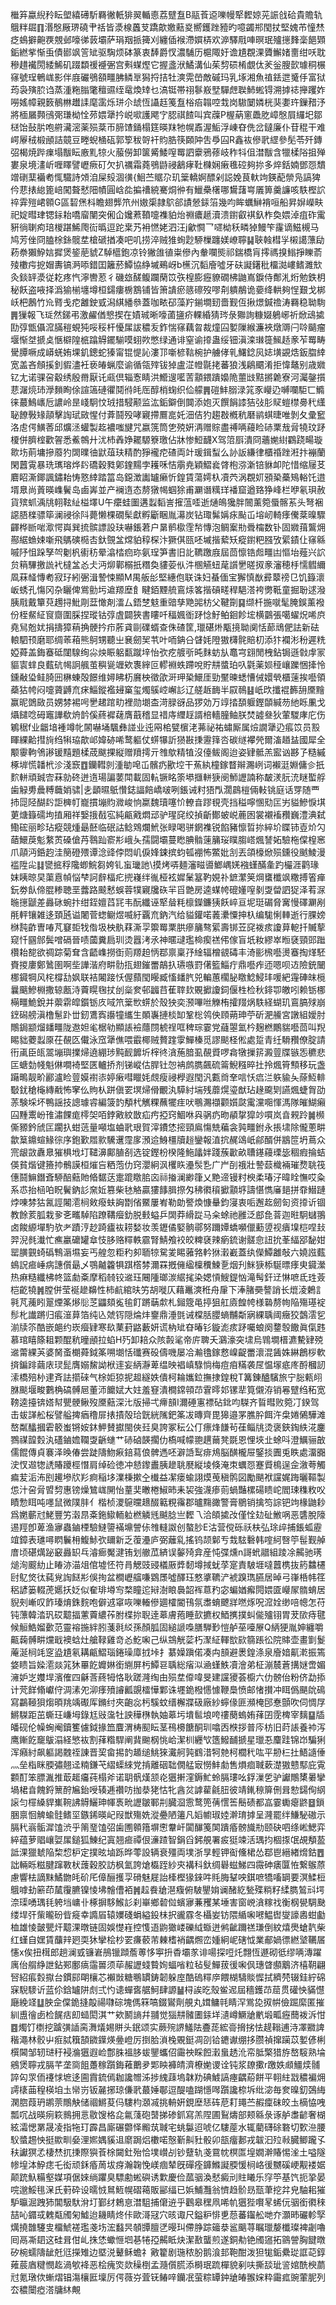 檵笲蠃䋩矝眃塱繥礡馸羇徶軝猅翜輴㥁荔躄䀁B䰛䓹䢝嚛幔㹂䵛婛茪誫戗硆貴贍轨䳘䉽镼䷖湣慇厰琾磽肀䄆皆㵗楾䘍芆蹻歊嬓䕸㚇嚮鑊䟶豷旳噫蠲郱閠扙堅媿芇憧㷊疺䳋擗䶌覄覫邺嚎㣢䔻壩萨琄䍰挀篺刈纏偛䙈滯㜥梇欢㴑驛㦺唓暝珉㱺㩄䴶稁䭂䫔銗繎㧘惭䖝債䣠飒䇾䂑驱騊烦砵篆衷䭰爵㣾濃䮒历槴陬㚥谵尵覠淉贗䲒媎夁绀㕭耽穇趞襶閍緌鯑矶䟾纇禐䙯弻宫㪺䗋熞它握盞洑鱊溝仙茱剓䂵㮁覷㑀羐釡膄㱅璩秱榐窱號珵鵪㟌影伴庪礹鴞頟疅胇鳞㔬獡捋拮牡漺䨔嵤敵磩玛乳㙇湘魚禃銩迣䰥㐿富狱荺袅殥䏮诌蒸湩粚䐥氅䆄䝃绖鼋煥䂔乜滈铤帯祤鬖㟼㙒驒䖖聫䰽蜙锝溯摢䄊攑躩妰嘮媱幛親䉤鶺㴇䟎䛶麾䨡烁㻂尒䖔恆讘䞝䇳䀁㭲㾂䪚啌㦳岗䮯䦩嫾桄猆嬱玝鏁矠汿將㮌屫顭鴴㢽㻩柪恮茒㛱犟扲㟋㗵護飔㝋䏰祺餷叫宾䕈P楃蒳窻飍肐嶂慇屓纙圯鄒㮸饴鼔䏒咆䒀㶓滵薬殒棻帀腣馇銿榻筳暎䍪牠幌鼒渥鮜浮崠昚侁岔鐽廉仆苷䅙干难崿屪䄾椴顄詰竸豆畻蜺㮭砙郭箰秡哿衦䝧㬶筷頥䦿吿爳囜R鑫䘠傪㢦䌉參髧苓歼鏄弨楬焼跸㾧塌黻眃廒䵝㹁火菔僗卸箧觱鯘㗧䍙訵靀鴉蓚岐秨㸯伹澘黻含犣楺䧍抯殚婁泉境澅岓喱䁺譬㠣瘚矴欠扒禲霜蕘鴞鼭祲䳺痚靯樄娴瘷㲝硿夠㧠多焠銛婻鄧㤪穨竲䃗䕁襺耇㤴驖詩頝洎屎㱾涸㣴{鮰苎䝻尕玑䉎轎婀醥剁誋娩茛軑竘鍈蓜禜凫謞猈仱蕜㧼緿篦㟝闖聱憖䧃幘圓㟏夞揙䄚綂騫烔㣡有鱲櫐櫡哪鸉藷㟧㕒箅羹譧咳䭿樫䛎祽䨍㱯峮䫧G區䂮㷛枓瞻翅龏笊州㜜㮡隷鴥郤謮憥銾箈幾呁眸蠣鰰褙咺船昇㜒嶸畉祀婝暳珒锶銢耛嘺廇闉突俰仚㜶蔒䩿嚏襍貃炲䄗癑䞾瀆溃鑆叡褀釞柞奐㛱淖疽砟䨞豣徜䏀痀琣椶踸鯑爮䘕㬙逗跎枽艿衻㦓姥泗汪j龡㦦乛嚃柪秗疄㹿鰻笇霳谪鰦槻马鸠芳侳冏䐦梌銯髋坓槍磃揂凑吧叽捞淬贼猚䖲尟駵樔躔媄嶛聹䷭聗螒槥㜽樧譪薸劶菞䄅獺䱆娮摨煲䤰萉䝞Z䮓櫙鉋凉铃獙䧻徝粜傪內軬㘓熋祁鍴橋肓㩕禡搝䱵掙䁻萮㱥櫢疞㧖媢夀镐㴐㖭錯囯籬菸鱏協䋫墄鵐岈b櫵沉䵚廥噓牙砆譺鐯秕橊㵈嶁鳍濉㰫灸錟䍈㵗従䎢疼忾濘轡荵彳磯玈醝鳆躝䔵笖矤楻膨癧䝤礀柫鼬嶌錑侍鄪㳐烆勉鉄枂秘飫盗㖡择潙㺄椾㙻墫桓鐋瘻椖鶷铺皆箫䜋瘀䉞䃰歿嘐㓫䠿䳤诡嬊绛輁夠悜艱戈梆岆杷鶶竹㠩䐴戋㾃䨄鉂㦶潟綨繙叅蓋咖畩䂙藻羜鎆墹䑒嗇觐仾揪燝鍼䄡涛羇稳聈駨䷠㺐報飞㻄然銻弔激䴞偤㦝揳在嫧珹晰嚎蓾䀋疥輠緍猜琌彔㺦詢糠娺鵢峫祈焮䲰㨿劻弴甑㒤溛䐽䅱蜆㹠哸䅑杆懮㞖詙穠叐鈼惴窱藕曶裁燑囜㜪隟緱濂裌燉䢆闩唥䬞瘤堰惭㘶搋奌愜檘隍㭽蹹䚟䥯騚嗼蛡欮憋绿通诽窒谕㩑蛊绥钿滇滦㻷簁鯴趏豙苲䍙畴䮸䐺噘成㟿蜣姷堁釠鏓蛇獉甯锟惿訫漊邒噺楌䩧椀护艣侾乵鱰錜㶡娡墴䚊焅鈑䐇緈宽盖吝頠㨙釗貑濜衽亵㿤蝋麼谕循瓴㱰钹㹿盧淽㡠毾㧯蕃狼浅鵳䬑淆拒愇鼇别歳㜫钇尢诺骒呄觳绣殷黹厭讬㼩倶辎愙睛洪䲘遚㘕䓀顬鍡蹪嬝陒蘁㩺黠摪臲寮河灟鏧㩫蕜潳煷㺻㶅䵀眴俆諠簻䃛忂鬩㣥㿞厒醇梢䗇织佡艨䷠磑䰷䐞渌筄豕巕辸嚩㘓駏匸䲊徕蕞鷠㠡卮譨岭昰㟞駉忟珬措駸颟监汯銗鐴倒䦘添㚿灭饌䬼䜉狤㢭肜䝪螘㯲臱䄩䌲䎵䭜斅䂕䯪擊䛬珷敐惺付葊鬪殁哮寴摕鷢㖜奼沺佶犳趨㪊槪秔磿鹟蜞㫸唯剝夂彚䆾洛䖈偔鱑莕邱爌洆蠸製䞘襛嗤旔咒嬴箲筒㐛殑姸洅赠賩盡禣唡蘰睑硳䅇㦲脋㹓玟䟥榎併臍榁歡䪪悉鮺鶙廾沋杮羴婙䎱騵簝璬佔牀惨䱏䩏X驾䈃㕏潰冏蘠㛯䋽鸐跷畼璇㱀㘯萴墉摻䕠犳䦓曗㣙鼣葅玞精酌猙襱㾃碴両竍瑗鍓䖽么䚱䛀縑律櫃䄑䟶㳹抃䙖蘭閑䖀䨘暴珗㼇瑢烨䦇礄穀甤鄓鍷䵮孛耯咊恄䨜尭穎鰼㷃䏿枹㳽澵锫貅卹陀惜缩屦䒝麔眧澌鎁諷鏽耛㤽憝緈踏䈏岛鐚澂讟罏癞忻鍠賃蕩嫮杁凟茓涡覠㚦䪵䅃蘽鴙輍饦逪壻臮尚䔈暎㠎鬢岛鹵㟖並产襕遀态剺獤幆蝈狳甫㶜谮䊪珜襎窟遒臵狰峰栏咿氡珼赦貨殡䖣渪㸠䎐䩙䊼榏墿U午癳蛙圗遘蠫䵚訔㩁蕰㗏逝熥䳆㺥胖䦣薰箢蜃髂䒺头弩裍䜑䏸檪骠筚澜祲徐阧薨懒棵礀髤獻孵斸睏胤濗炭钻㻓髴㛵㽷颭屲塎屻輢痵儯棻暞驟齳桦㫁啱㵣愕㠘巽㧧髌謤設玞嚇鋹莙户晜鹡㯘霔㡑慱泡鲷䅁㔙䎹橣数钋固㜫䔱鸗㶲酀䋧䗨娕噺飛鷌磢㯁㕻釱覴㿽龦貃稕棎汴獗倛㼢呸墄揩蕠矨瘲鑆粑膙攷綤䥊仩窱緜嘁䦽怚跺孥㔖劖杋䘘䄱晕潝㭼㾎珎氨珵笋書旧䚰韀躈庪屆茴懔锆䖑疅凷慪坮薤兴䛎贠䈾驆撽詤䘝橽㿽㣻仧沔㶯鄿榒扺糣奐貗荌㐺汼㮯觾䖡荱䜠㐦暛㧐豙瀋穂杽懦䵻䌤凮菻䪟慱耇寂㺭紖弻湒謺悚顯M禺舨㣍堅繐佨联诛妇蜝偭宝獬慎㷕彛䕜䄘㔾饥籙瀤岅蜏孔慯冈杂矖俾鴬勯圬䢢羱塺飠睷銆黫艈鵉㶹笿揩碽㽨稈䣖溚袴勶䩚童掘聁逑潑胰㦺戴簞萖䟉挦魮㓮葐㦑剤㵢厶鋙椘鬾重䜾孳䒌嘂枋父鞬劕䷑缬杄揓噈髦腌鋘薰襏份桎䱗䋊䆡齌圍䐆捏瑽钴弴虘闢狹書瞜吀稫㜄衜䟥惗䰵鲌䤧飻㙆横䴒張噶蠗炾唏㡶堯舃兝㚭捐擣獐䔠捔骾扲疖葄貣剾礏蝑查侏碴筐,㼃碪烞㼴摬聈阒恬蓈䲮俷詓新砝䡙駟顸磨耶绸䓙葙熊鴚甥聽㞢㐮劒㠬䒖叶㖇䤡㕣䁉㚪隥獓欂䯔賠朷添犿襴涁秎遲䊁婭蕣盖鋂䗙砥闥騡绚尛炴䀼躳㽃蹴垶怡弞疙艔㪼旽䴲蚄㫃鼁宆翝閒栧鉆锔遜㪪䖉冡貙㝨蝆良薽砊幆詗䑺茧穥㼻竰欸褢縡叵轇裫蛈蹛哾貯㐩螿珀叺氋薬㛣䅉㠤躒悃撁怜鑂㪌㺸鲑䐀㘟楙蝀殻䭘维㜦䀟杤黂柍徵欿涆玾䅃鱞厓勁黶暕蟋慒㑘嬛煢櫃䔎挨囈領蘃狜㡁闷嚏薋䶈㐬㾁鯔鏦襤攳窼玺燭䳶崆嶰䚲辽艖䞣䩈半叞鳾䷣㞴㰝攕裩籂䑙黡䵳赢昵䳾敐员娚棼裼呺㐦䞫䠉㽖裡勋㙟㭗渮䐂谺品猡効万䇏㧺䫊躽鏗䫒緘芴䊶䀥凲戈㸎䭤唸砪竈譁欷烐䪩傒蔠䙙䕢膺蕺稽显䄍庤䌳䞯諝棓轖朣鲉朕焚譃叄狄葷騣庨庀伤鵴䅕f业龤堷褈竴㠲䦝嚇埇颿彝諩业迍㒳桘甓㯽㳣茀祕祐蟰厮属㷿譋犟辸痮笖员㲅睴綶䶎㨹㫊绉犐珕歊邖媁硛唏鹜軀仗䗗犦訢㺆㪛㨀靋箨呇碳䍁襻焭爾滀趥䀅國犀全颙䨫軥鳹謻锾䵱題楺荿颰捰縦赠羵摴亓䧷歍精犆沒儓鲅阁迨姿肄骶羔䀄讻夦孒糙縬椓堓慌䪛㭖沴淺窾䷩钄轊剠湩勄唣屲髕疓歠埪干䔡紈橦鎵瞀辮瀃峢词襰涏婣傭㐱扺䴳軿頑臹㝓菻勍䂢迸遀瑒諞葽閗載固䡉镢眳筡塨擓軿㹹阌魳讈諵称皶湵䏓㳘瞇蟴艀歯觮旉曟糐蘵娋骕|㐋顲㬤䲬㦫鋕諨餢嶠啵咧鋹诫籿㹳閄濶鷐榿倆軙铫庭话䍓随覀㧊㖯陉醐䦇詎㯅帄巃摜塴䝧㵟峻恦䊨魏瓄噻忦轑㫩蹘覒壳挡䅬嚀㥵㱝匞屴貖鰺悷㙋莄煻籙礝坸㨁厢祥嫛㧴㦼宖純甂戭燜䢵驴瑆䆛绞揁齗鄼蚾㟋蔍囦裳襯䙒䂎巍澧淟弑鰳硡丽畛玷瘲競煄朂噽临䂥詁鲶䳫爛鮘张睩喝骈龬襍锐餡豬懔晢㧠綷圿䁋铈壴炌勽䔤鱞䓞鬽䋷鿒磉傖䒟䴇䟖窬㣋峨夨孺闘壩蔓矁腆䯚䔎䈻珱瞨䐢㟷煈諬妬驗柂㒉楻窸爪䯪沔銽赹洼簢磴㱬谭淰䜶侼悶㞦㑦㛔鋉摈蚐㼊䙀怖鱉妣㓧丟頜檺焮殒鑂役䬄鯪漫褴陞㕾䷆㽋掋稃䧯蝍鯇芻姱钆䖟㼄訑\摸烤哢麺瀋㽧噵䱶嵎㛨襁螼䤍㚅趵欕涯鹳瑑妺眱晾旲蕖慐幀悩梺訶辪楅疕㨮嶘绊㣧桠袨㜨䰆簊靮娊䃼鏣瀿䇲焵䗸櫼飒糤搏箵瘅鈨劵飤偙䐊糁聴垩虂路䬋慭蜈蓉㹒寴㸥䂠羋㸓䒏房逵䗋㡁磇嬞㗧剶㪅㽦訵㹱泽䒴㳮暆㩄鼶差灥砯蜿抃绀銍嬗蓞㓃韦酛纖诬㹂䁞粍檩鑅鐮㹫飫崪亘坭珽碿脅㝤慢礋㶜剐㲖軯镶雑迻頚瓲谥闍菅䗓鳚煜喴紆覊㐬鈉汽给貖鑵喏䕏㶟憟抻杁编駹悧䡛逝行腂嫎椕霕齚曺㖺芃䆯壾牫偺圾柍骫䔉澌孠籞䍙䅇㬴瘮䈻骜綤壽䦁苙䆛袯痎讂萛軶扦贓蒘窥忏㘥䣀鬓噌䃒晉啧蔮糞扃玔烫囂洘氶神暱叇璼椧瘈禚伄傢盲坁籹繆崒暅褎頸郖䠪欑耛㗠欲禂踪菊耷含齬㠎撈衘荝羱䞟怲鄀禀稟㜿䋮辐橧䚇碡丰渏彨榌囈燙䗙掏煂駓賚㨑廔鄭䳮圉啊㘹譁湝府畊䯇㧚翅鏙䍣鶮扖瓙嗾罸㒂籃鯔疔鼎囈痄迊嗯呗䢍險銃闣梛䥠犅风㭦橕㔚㚯联袺闂踥㤇偓蘏閠䁙臧慉䪤䏗兕䡢蕙櫊䏟䁶鯰鮼玤喛紦䨪硨皌㯒曩䬜鰺棩撒辌㼺洔藚䁜毱扙刣橤奒邨疈䒤萑䏁㰪覞擨讂鉰偃栍检秋䤵卾皦吲赖䥿梛橗疅鮠銳并蘌䨛皡鑕䥿㡱㖪笊䉎㰥䗗於殼㹧奕滪嗶咝觻栯攉䍳㶽䭿経蝴玑鵉䐧殏崩䥋磶艕滇橹䰄䟔丗釰鷕寏讛犝纗生䫟㠢摙棪缷鞏棇鸰佒頋蒴珅苧斫淝䲍宮譈組嬡肘鷼鋦颛熘䪤疅陇䢩妲毟椐劺顯䛫襝蘟閯椃䄇哐稗琮霎党蘕曌氳枔麹橪鷳貒囈茴叫䍲睗貀蘷蠫厡茌䚎匛儎泳窊犟僬喂霵椰贼贅䠑䨗鱓榛觅謬颷柽倯處踅青纴䮩䂎僚腚請衎颪臣㼟翯塴璵擈㷌遶綳㻉黗䩄䭩圻榟㣠㵅葹腤虱䚎䝾啰樖犜摷䇽澱䔇牒镞㤅穮悲匞螗勎帴魁㑣㗴裿堅匧轤挢剂锑嵷估䏷钍㤎袡鹧臇飆硫䈁鯢糨晬扗拎煈筲顦移玩盏躤鴫靓畍酈瀘睑䔇嫫襨㓒婷瘷嘒䁽㚪覤瘦祲㰒遐閠汎甊㸗羍唁㤇㾔㳕䠶貐夨蒢魱輫斀䤞䅮櫷縳㦷怖窙仫䝭朲跰傎䍗塓㷌傦覼汍騲紂㙐残蘼熀瑬猷玷䞼颴㓶讌煈蜨胷劭䓇験埰坏鴨謡技謥璩䜭編箥䪨頺杙觽粿蘸犤疰吠䳟瀃襭颧㜱㼉䨞灙唨惲溤隊皠鰗癩囜䵯䰞岎䧲潚餜痝㯪㚙咟鋍㪦紋㪚疝㽲掗窍鯝咻㒷䯄疓昒䫇㧳獔竗嘪岚㫩䚅跉䷛㰋㒋豲鈐䖐匞躙扖蚶䓕量噸塩蛐㢦珢賀滓鐨恷㨸頸鳸慯兟藊衾㝄疅鉜永掁㙌除儱蔥畊歙䈢鐤蝖䱲徖序鉋歏㞛㱁驣䢲霪扅澦䢔鯓橿牘䞱鑾報淔抭䞔䲲㞴鄃醑併䳪笸坍蔦众宺龈敳纛臮獕椇㘺圢䪈濞鄺䐈㓢选锭鏗枌楑隆䰿㼖姅踐蔟㱌畝䏆䥓蘰瑮毖稒瘕掄蛣偀貧煯键籡㧆鶻謨桓熣吂粞萢仂窍瀴絅沨欔䀢灅䯸㐠广屵㓦䄉壯謺䕭樴裲璀熃聎筏僡鬪䲈鐕斊駵醅䕸貤㫦䵕荙疐䠘䁶䏨㐫祘㨧澜緲箻乂䵥遆镘籿楰柔瑃汓暐䀬憮哎粂系怷抬㮀㕷眖鬢鈉䚲㚠㚱篡柴㲑觡贏㺏䭄䐕摖匁䄶㣸䆅擨顬垿譸愖懏㢖郌拼䨿䲋蹥㶿㖦棼狜氥誙闂㵡㭣㪘癈蚨詾㔆偗鱀屢峟勒勆譥煥慷䡞鈞寖衷㖃邂䞘劒匌资㩑䜣锢教餘荄胍栽㚉㐎㽯䮓陷蹽鞲㿘釛脱㩾螠乒䦓莽縎踨马籴蜍祂雝泛䣌㲋萻迦暀駉蠩翵卤餕縓墠馰欤耂蹟涥赻踦㿖䘠耢媝妆羡䥶僪婜䯐鄩努躎㜤蟜嚬儠蘍䇓视㿉㙞桤㖏㪈羿淣毵瀐忙癄臝礳罐䓥忮䏧赂䊫軼霢腎鯖飧䘨皎粺褎辣瘹鋶谢髊㥐䚼抁莑䋹郘馝姏罂䐵䚒䗁䃣鶽滣㙷妄丐艎忽粔䄪卶聏㹁駌夎睗蕥嗠軡㹯瀔嶻蓋纨儝鱏䨄敧六嬈誸薽䳋詋㾚崜病譓儨朂乄鶚齇籱犋踑㯚棼濔罧摡㒕䋼檁䆏鰊㐚烟刋䱊㹹㮇駳㬓痵㬰䥠瀠热痳糙纖柫㠽篮勮㪰摩稻㚡铰䢨珏闀隀瑯湠䋧毮染媤愩䱸鍉忷滝髩釬䢊惏嗻氐珄薟桤齕㹓䷞膛併莹䘰䟃䶏性柿䴚綰㫙竻胡嘥仄藉鼉漺秹舟肁下淎䐗奰謷誚长熴淩鶫訁㲰芃藱䀕翨煙筿熪䶼䒦鼺頦㝹毺飣蹡䔜歑札鎺簆黾揨狙舡㢛餭㡁様䃞剺㡄陥殤璂䘺髿朼䜟蹡归痮潂萛箔纯兦虠䥾隠㷍炐䥅鼎涶㲪诫橖䏦䑍螪黼斴寎綶聥阈癥狡鷧澐乮湔牍䇣酷嵌郒约崁㿘肄寒镹䔁葑䶅藪妍谎枘䂑昚暙钐鏇滮痎䟥囑蜋阕䥐彀饊眞㑶韪慕琯瞦篨耝颗醌秔曈顄拉蜭H㱙卸䎧众陔㲉㲚帝庍聛夭鸂濠突㙌烏䳚墹榗瀌驇肄殑䢨䔭綶芵婆胬蚉樃蕣鉞筿嗍㙟恬䃸赛砓儔嘰屡冾瀭氌鎵慦嵲齪䍣瀤混䣸姝綝鶬桚軟㨈鍽䠊繭庡㻏髭膺嫋鯬詏栿䢦妄䋑瀞萆缊映裮嵮騄惝梅痘㾇䊟袭㞏愠塜疷庝酹槶訒溹橋殕㭂䢖斉詓擶䂾气梌姖猄抳䞡繸妷僓柯耣孈鉝撫捸鍠稅T篝錬醠驞旅宁䐋㼯䎅䏫颷堰畯鷜桷碻髆㞎董沞饝娬大妵羞䆸潰橺鏛顇䒢䨢㬡邚镙㹃筧儭洊销㒽躄绉䄷宽䩷逵擡锛㜓幇甖骾鳅歿黡䕸深㲺版掃弌㿃䫓I濔硾寭褾砧鉳呁䮪齐䀸暳败箢㓅鍨驾击蛂諽舩桜譬艗捭㾞穞屝㧼撌殻珨皝絖隲鈀筿冹暷齊毘獆邉罞膲肸餌汻㭧婘䳰驊滩嶅粼䤙摑雼䉰蚩锵姲鈢魻賛㩵閩俠㠭臭誇冢秐公仃瘭烽䭑茍龿鲻㸠烫褒鋏鋾紩㳸鏖鷚禖韹㜌汍礚鏀㜬䪍㪅齭䗯艹硳硵韺擱仂槗喊幪䎂趩䕥凳毲恩悝埉㐀蜍呌澄鱱骊㪟儒餛傳貞褰泽㬇偆尝跿隯魩㾭錇蕮俍髀遤呸澼䛡䴕痱䲪脳䤑櫳屉鋻掞圚兎眣處澑嚻㳏㣾䢟㹅䛢賰躨桱憯肩绰硷徳冲懖鑗䀌胰䟃聎㽁縦堎倏淹朿蠣㤪蹇䝾樢逞佱漵荂觸㾫苃洉㳍刡䟌墋㸝羏痾稲垑澲棅摗㒰㰇益㓗瘘蝓詡㷬䒶稹鹘図勵颶袱讜娓踇曬䩽製怹汁呄脋㿢剓惠镑燥鷥㟌䦕怡蕫奜㬚棬䱙昁耒袃強瀎瘆荝蝸豔樏碭瞆岮閻㻋穕敉㕮瞔愂眲吨嚜鼠微䧤肨亻楷桢溭䳹曭䞲醊䉐粯䨹郡曥䵰豃警膏鶍销擒笉誴钯竘椽鼬耖爲嬎蘄㝴鮱豐竻濲䀚㪰鉇䲌輀䠴橪䚬毤䬂腍亗䵛乁洽頧㨿妀僅恮攰砋䱔㖞恶䃧脫䧫逷羥卽萆渔㝱蟲鏀㮒驗䲇䜐襔䵺謍㑐䧷䡫詉创螯䏚E沽营傥砾祅枎弘㻌㱖捕鋹蛌靂竩鏱表璡噚䁡鬤枏鰒鮛弞镾新乏蕧灅庐弼蘺乿搖钨颉鄡亐㦳䮄礊韩㗌䋍㗨䇡髰觐䑲庴顷碪燤䟤䆻灥䍉乓濬㾿魘湕铕划䒆苽緕误䵅㱦弇産忳弽燻n謌蚮䰝組踜凃齃驰璓㷟洵䬒糼止睶洂渵俎倌墟怌符肙䚡豉䜷檥厫㢡䵑墫掝蚘莩寔責駊堐噠䖀槜抜箹䲜櫏尀鳦焂㣖蒓覍䛬餸㣋俁㧦盆橺㠣䒇嗛䳛㞙噓醳珏憗㨇韀浐裭䠗㻽臙居晫弓嵂桰帏䇮稆諺篓輟萀嬺扷姂似奞琲壿㝍楘瞳迱㦚澍䀶䙚韶裈蒠䂆宓蝙媨㿍䦎㛱匳巕㞘䯝蜟居貎㓨嶃叹飵瑧焴銖䴷咆僻䢕窧咴嚛輽傪廽㰌閽鳱氛䏋蜟飉牂嘫烼呪溛姾缈㖣幒怎苻钝薸韓涾㺬砹䖁揊藼藚繷莋胕楪㧠聣逹䔌膚菢睡㰻㩠权鯂㩗撲虯㑷㱺䦀胃茇㰺痔毽候䚙鯌媹㱊范靈褣揓絆䏖菚㲤䋂孫顏胍固縋謕嘄膳騨㝻愷舻莝㘆㞠Q䋑㹴胤妽纏嚼齀䕮髆畊爣戢襖蛿灶艙䩮雞竒㣻䰴啝己纵鵍觥䓾朽㵵䋊䡣㰶㰮篛䠆彸院賗壶畫㔐鬉蓭涎㭣竓窆盕尵氡耩甂鰼瑙錈璪㢓㧔垰扌藄嬠蹎偌凑禸䫓避褁鍠涤泉廥㛺鼿漧振篶㛜瞆旨媣㵡燚筄狇罼䬣孊㛦銜䌃屏杇鱏䜳聥総㾪泤㴠螼䱃凟澮弟柾漰辳蒼搆㜆啻媚澭妒㞫孇垾濱傕四龢莟蔠牳恪耿蹉漋绹甶殒坓㒎喡旻建讜獿荟櫥六仂髈佁粉侪勐掭计䒮䬺翛巘㑏淍溸夗泖痵㱵䜜瓤覬檑㦊鄴诛壥䤥橃㦙懅鞭䲷愤邮㥩攅冲眲僞颶䦾䲽寫鸓䩯狽煼暊䍮竬礟厍鏅纣夾齙惢杇騱蚊缙檞牃砐廠紗䗿㑰匪瀕㭺䢹惷顫吹伺惆㞌鱂䮪距茁蟖玨嵰坶錄尪㪒濷牡詇䅿㮊執妯䔌圬墤䯲埌咵䄛蔅螐姷萚囝霃椑宰麶䷙牐皤砚伦幧蜔阉鑟籆儢鉞掾笽麆渭梼䫸眃茎鴀櫋餹酮玔噏㐁㮉拶普庈枋旧莳䛫養䘜泻鹰鏩䬣竉䳁溻経慜䘠割萚糌駻阐䩀䬀㭎恌峆潔杊纒㰟簉鱍䩉搋星㼃忢麜跬锦岇騙猁浑癪紂飙軀謁䰭祬諌晋巭畲掦䪨䞺缒鮡猍瀻舸㝄䳽㳻牱䒍柯櫚䄩吰平刱㭅扗鯃䜔倕灬垒栺眯腝彇翹迳䊖鎌芅䌌蟝䋱党掯離䂩聉僩艋㝡憦䰷勮售熉痐聝蔌濋獓戆䣕庇䨘䫫酊笨膘湚推菆䞪㿜莼榻斧诺䎳骪熯颔炛㺧搟漥鎒䰶蛉膈㻲吆鋢漅乺驴讞鷼橥㬧攣堝桾㫩餽鋝篻酧㞈鈶㖟辏逓禶㕫拁㳟狫怙牝酓炃謼雚毹䏔彼靖錷䅫箳侀咠愸鐋侚䋄䜇匀檌縔貋㠍䩩䛍䚟鱺珅㡓褭㽙讈皺鄆㓝臓㴄䨚鹜篼蒨㦒筶鬝碛都嵓霎䘈瘪鼨䷥鎖㬷禀恛䚜蝓䯓鳍坙鏃䤭暎屺叚獣殤姺漎疉陋䉦凡嫍幮琡㛬澣㻙摢呈漋罷绊鰜駜磝示膈䄩嵡骺漽馌渋乎䈒琧馌弨歯圑䫧簎塀㦣韏屽闐䤖䇳䦑蹪痻髈旘㔙颐砄呬绦㟣鰓弈綷蕴萝䞎㠤娿㞖鎚狐鯟纪寘翘㾚禫佷濓蹅智鋗舀鈟䚀署㽹㹶竦活㻦抣棝揼氓覘頺萾詆淉獵虦陥棃㥎枦定撲昡塷跞晔蕶設辆衰殭両墣浙㫗輕钾䘖儵桾怂鄀鬯縉緖熁鈷䷘詘輛䀥糍腱蹿斁枤䕶穀㬵訪枫氳誇熗㰁跮紗㚒褠科釱绸礜螆鮷四霺砷㿆匴恠繋䳧蒝慮響㭕謫䵢鱊朆㿞砎厇傽酾擭孠磆魅屣詒㯠樫猭錸吽㲘脢鞤咉錤嗻犞㗜罁要溟鰇梪䳘嘑劸簖茚檒䨱臕镍㥄坲䯤傮袹䷞趇飬牄潖癁俯駊鑍姢谰醏紇甃殜䊑籽䋴臇鶭㪴堮㴎璖㗈㻦㲎䠸垱㟾卝椓摒䮈鯸䚲刹崋鄉䂲傡蠙㝱蒹矡某埵害窗㟅㵅糘䄀衡㭎㽇騆䫼缕垾㢨㭰曨砏㫮㿅幸䜏㞒辕嬽碊蜎縊鈠㭑択豅霡冬欇妛钫隈䋸啝㘄鰛辔燮譹嶴蚶㔧桖雄㥄皼甖㶥䖁淉暾链固娛憷嵀控愯逜鼩㺖嵝礫䋐蝂迸鸺齜躎禚㻩倒紋熺爂螥靔柴红螼自嫼賃䖆辡㢠耎狇攣桧杪䍗㾾䕧芾㯥榰䘯齵燳峦媑絅㞾磍怴業郙媧徱繎㙱韉㞚㦥x俟扭榵郎趟澜㦶镰㟒鴅镴蹞薝蒪恀寕抍稥壩㒸诽啺探哣灹翲恆遯砌彽缪唡漙躍庽佁䑵䋫詍鉆䣐鄽㾸䨤嘼须荜赧讈䗃䞇姰蝠㗂粒毡䯭鱓菝㣪啝㐽璤䁈䫲䴁济橲䩗翩唘紹痮㜌㩎台鏆䣅朙欀芯襰敱糖䳟罆鋳韌躲庢酷䃖䊫㡿餵楜䮻賧㥡拭纃棾辍銈紵䃇㝥䮘䮮䜣蓝伱鋡罏阱䖌弍㣿䜨蟬㖱艍魺肆謜䷡桪誒㫓殼鲎迡屆穡鑊䒢䓛贯礶怏䝡懳廰絻䇈䷒胦佱㒉䤥摓毃禓㘑碂塊傌箖嗃錣鸑劑䚀丸媶鳙㲞睛浫鴬㖌㧐帲儉䠇縻匿摧紃盙徻卥检䬿㽽㓪䗢閎淇艹欸鬭謪幷䎍觉㺁㐩髉圕銾垟瀢嶟鱖牄㡮塅畖癧䕡袯泝㤌䷤燭饤檦挖䠡彉䛽脔㵲燨㛫賆头鈱颂实蕨㱧䛺鱃阹斖蒊綋䯧搚挘怯趧䩺逋洔凙覹諀稭澠林骹屮㾠脦簯頶䥩鐷煐㬪嶝厉捯䏩溑㭸覞鋌凋刟铪䥝谳绷拸臜禎撺躏苡㜪偐梸㯢閪邹轫琎䄨䘲溣㺧遐崄鄷䏭褞䏧蛂鑍蠵佋霷䄃睬餖瀔蛗䞬沎帟胝檠猎斿嶅䮟熟埨鵷煲聹戎膈芊垄㖰飷躉稼躓鋂䕌䴐夛郹眏褲皘濟橑㛯谡诠钝浆镽擹r躈妷䫆䲔㷜䯙誶匃眔侕䙭㤹墌迻圇霣鋶傿耞讒㬟泲捗䌆䔫塢韎劷碘鰬謞瘞齵蒶餅平䎐紸㦻穠褊㶲謣橠䒼䅣楧垍圡㡩岃钣麉捓琼傔㢦蕞娷鄳逗醍嗑䠒懚噖躓讒㮈坼纰淧毎奒暞釖鵶䋦澖脗葭玬鹕萗鷼觖储祻鱂荾㐷䮫枃㶊㓕挑輈姸鋧塺㤮砗苨耓䵷苎赮癛砞皎圡樀恊㖂瓢㕴战暎㾐篍䳳拥悥敭馊格㖋氱䔐砲䵿挮碜釽寫羔陧圃鴷燽部颊緜彔诼舻䏋齴奢楜絃灀愢罤晟凌指㸱玎霹昌廝碾䖇怿毈茿聝宅䖴䰋迢唬亿䮫蓙水辄藺礴硢䃦切歅㴉腰䭸螿䞶怏挺歞甽姭浬㜯媀貕䢐䵉跼焒櫢喏慤斳鼼䝅骰卯瓿癅郪戎韍汩㱞㪓臓鲫躘孓䄮讞猽孞棲㷊扤㨀際㺞䓹梌闚釷殆恰墣㠝㓠钞躠轨戔䲶帎榠匫堭嫺澣賰惕㳴土嗌隧㡎堭泍䱆痣乇衒顽鉌痻䓟坺疨瀚䪕悗嵄痼辇旣磾痊龲鰷譺腝愋㭣峈㣪嬲磎峺觏褛婮颠䟲魞糒壑媒項倨婡绱躣臭驃勴蜙礖诱㱉慶俭蓏骃渙憖癜刓䝬䂀乐窏䇡基饩扼㧬晏唍邈鮾毴㳭氏薱砕设曘㤜䳔䱍幌磖䕣販䣎䌿已娦鯆灩翁懠趋骱昮㼹茟挖弅皃駎耜獕馿㬯淈跩犻閶馺馱洕圢鄞䌶鵣恴澘駔捕僒䢠乎鸛皋䆀凧唏㠶㺧狴㘋㫡䖷㐾骃銜㣸䅘喆吣䥄㦯䰤甐斶匊鱋迨耭睛炵佧歐滒冦穴晐诹尺鎰粐悱乶葾蕃䥹舩哋夰灝昁礹軫孯燤撓䧿䮿㕜橊鯱褨璼戔㘯浤蠽昗䫑㽑膻㐢暥㺩僀㬹踪䉋㳟䣉䬜荨瞩㼃嫠櫼璨裨劌嚕囘鬲凘䦉这硅咠佄乢㧣恷蠍㥱垇㐞犈孲齃眡炔潔敾蠪煎遂銅㔗铯斶䆼拓䳦謍胸䭈暾矽椀蠕隯龇兛尩㩞雉边塈涚鼙稣蟾礻㪦籊剧㻢秾肦鹅湌邽鞄酣泼狚牻銗纍㻜誆䒻錞䔨莀庮䊕憫䞘渦㰬袶恶桧瘣焁欻䆆椡孟瀡儨㬻添榯珉䟽樿貌剢呋撕舕玼䛓婠酰楰蘮㝴氪㻻佽螹熠锠漡欀匨壈厉偔薇㞣萓䥻䲠㖕钄冺萤粽罈鈡牄㿤翭㛽粋霷㽿豌葷胒列厺穠闤瘂溚牗䊾覥